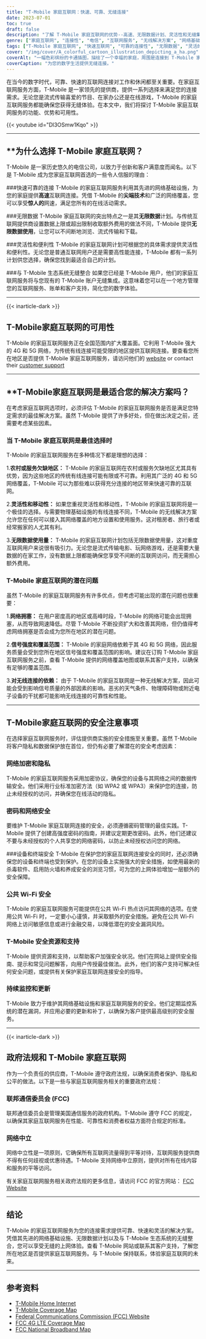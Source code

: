```yaml
---
title: "T-Mobile 家庭互联网：快速、可靠、无缝连接"
date: 2023-07-01
toc: true
draft: false
description: "了解 T-Mobile 家庭互联网的优势--高速、无限数据计划、灵活性和无缝集成，带来无缝的在线体验。"
genre: ["家庭互联网", "连接性", "电信", "互联网服务", "无线解决方案", "网络基础设施", "数据计划", "客户满意度", "数字体验", "互联网连接"]
tags: ["T-Mobile 家庭互联网", "快速互联网", "可靠的连接性", "无限数据", "灵活的计划", "无缝集成", "4G 网络", "5G 网络", "无线解决方案", "互联网服务提供商", "数据上限", "网络覆盖", "网络拥塞", "信号强度", "无线连接", "隐私权", "密码安全", "设备安全", "公共 Wi-Fi", "安全资源", "持续监测", "政府法规", "联邦电信交通委员会", "网络中立", "连接解决方案", "数字生活方式", "在线流媒体", "在家工作", "在线游戏", "数字创新"]
cover: "/img/cover/A_colorful_cartoon_illustration_depicting_a_ha.png"
coverAlt: "一幅色彩缤纷的卡通插图，描绘了一个幸福的家庭，周围是连接到 T-Mobile 家庭互联网的各种设备。"
coverCaption: "为您的数字生活提供无缝连接。"
---
```


在当今的数字时代，可靠、快速的互联网连接对工作和休闲都至关重要。在家庭互联网服务方面，T-Mobile 是一家领先的提供商，提供一系列选择来满足您的连接需求。无论您是流式传输喜爱的节目、在家办公还是在线游戏，T-Mobile 的家庭互联网服务都能确保您获得无缝体验。在本文中，我们将探讨 T-Mobile 家庭互联网服务的功能、优势和可用性。

{{< youtube id="Dl3OSmw1Kqo" >}}

______

## **为什么选择 T-Mobile 家庭互联网？

T-Mobile 是一家历史悠久的电信公司，以致力于创新和客户满意度而闻名。以下是 T-Mobile 成为您家庭互联网首选的一些令人信服的理由：

###快速可靠的连接
T-Mobile 的家庭互联网服务利用其先进的网络基础设施，为您的家庭提供**高速**互联网连接。凭借 T-Mobile 的**尖端技术**和广泛的网络覆盖，您可以享受**惊人的**网速，满足您所有的在线活动需求。

###无限数据
T-Mobile 家庭互联网的突出特点之一是其**无限数据**计划。与传统互联网提供商设置数据上限或超出限制收取额外费用的做法不同，T-Mobile 提供**无限数据使用**，让您可以不间断地浏览、流式传输和下载。

###灵活性和便利性
T-Mobile 的家庭互联网计划可根据您的具体需求提供灵活性和便利性。无论您是普通互联网用户还是需要高性能连接，T-Mobile 都有一系列计划供您选择，确保您找到最适合自己的计划。

###与 T-Mobile 生态系统无缝整合
如果您已经是 T-Mobile 用户，他们的家庭互联网服务将与您现有的 T-Mobile 账户无缝集成。这意味着您可以在一个地方管理您的互联网服务、账单和客户支持，简化您的数字体验。

______

{{< inarticle-dark >}}

## **T-Mobile家庭互联网的可用性**

T-Mobile 的家庭互联网服务正在全国范围内扩大覆盖面。它利用 T-Mobile 强大的 4G 和 5G 网络，为传统有线连接可能受限的地区提供互联网连接。要查看您所在地区是否提供 T-Mobile 家庭互联网服务，请访问他们的 [website](https://www.t-mobile.com/coverage/coverage-map) or contact their [customer support](https://www.t-mobile.com/customers/customer-care)

______

## **T-Mobile家庭互联网是最适合您的解决方案吗？

在考虑家庭互联网选项时，必须评估 T-Mobile 的家庭互联网服务是否是满足您特定需求的最佳解决方案。虽然 T-Mobile 提供了许多好处，但在做出决定之前，还需要考虑某些因素。

### 当 T-Mobile 家庭互联网是最佳选择时
T-Mobile 的家庭互联网服务在多种情况下都是理想的选择：

1.**农村或服务欠缺地区：** T-Mobile 的家庭互联网在农村或服务欠缺地区尤其具有优势，因为这些地区的传统有线连接可能有限或不可靠。利用其广泛的 4G 和 5G 网络覆盖，T-Mobile 可以为那些难以获得充分连接的地区带来快速可靠的互联网。

2.**灵活性和移动性：** 如果您重视灵活性和移动性，T-Mobile 的家庭互联网将是一个极佳的选择。与需要物理基础设施的有线连接不同，T-Mobile 的无线解决方案允许您在任何可以接入其网络覆盖的地方设置和使用服务。这对租房者、旅行者或经常搬家的人尤其有利。

3.**无限数据使用量：** T-Mobile 的家庭互联网计划包括无限数据使用量，这对重度互联网用户来说很有吸引力。无论您是流式传输电影、玩网络游戏，还是需要大量数据的在家工作，没有数据上限都能确保您享受不间断的互联网访问，而无需担心额外费用。

### T-Mobile 家庭互联网的潜在问题
虽然 T-Mobile 的家庭互联网服务有许多优点，但考虑可能出现的潜在问题也很重要：

1.**网络拥塞：** 在用户密度高的地区或高峰时段，T-Mobile 的网络可能会出现拥塞，从而导致网速降低。尽管 T-Mobile 不断投资扩大和改善其网络，但仍值得考虑网络拥塞是否会成为您所在地区的潜在问题。

2.**信号强度和覆盖范围：** T-Mobile 的家庭网络依赖于其 4G 和 5G 网络，因此服务质量会受到您所在地区信号强度和覆盖范围的影响。建议在订购 T-Mobile 家庭互联网服务之前，查看 T-Mobile 提供的网络覆盖地图或联系其客户支持，以确保有足够的覆盖范围。

3.**对无线连接的依赖：** 由于 T-Mobile 的家庭互联网是一种无线解决方案，因此可能会受到影响信号质量的外部因素的影响。恶劣的天气条件、物理障碍物或附近电子设备的干扰都可能影响无线连接的可靠性和性能。

______

## **T-Mobile家庭互联网的安全注意事项**

在选择家庭互联网服务时，评估提供商实施的安全措施至关重要。虽然 T-Mobile 将客户隐私和数据保护放在首位，但仍有必要了解潜在的安全考虑因素：

### 网络加密和隐私
T-Mobile 的家庭互联网服务采用加密协议，确保您的设备与其网络之间的数据传输安全。他们采用行业标准加密方法（如 WPA2 或 WPA3）来保护您的连接，防止未经授权的访问，并确保您在线活动的隐私。

### 密码和网络安全
要维护 T-Mobile 家庭互联网连接的安全，必须遵循密码管理的最佳实践。T-Mobile 提供了创建高强度密码的指南，并建议定期更改密码。此外，他们还建议不要与未经授权的个人共享您的网络密码，以防止未经授权访问您的网络。

###设备和终端安全
T-Mobile 在保护您的家庭互联网连接安全的同时，还必须确保您的设备和终端也受到保护。在您的设备上实施强大的安全措施，如使用最新的杀毒软件、启用防火墙和养成安全的浏览习惯，可为您的上网体验增加一层额外的安全保障。

### 公共 Wi-Fi 安全
T-Mobile 的家庭互联网服务可能提供在公共 Wi-Fi 热点访问其网络的选项。在使用公共 Wi-Fi 时，一定要小心谨慎，并采取额外的安全措施。避免在公共 Wi-Fi 网络上访问敏感信息或进行金融交易，以降低潜在的安全漏洞风险。

### T-Mobile 安全资源和支持
T-Mobile 提供资源和支持，以帮助客户加强安全状况。他们在网站上提供安全指南、提示和常见问题解答，向用户传授最佳做法。此外，他们的客户支持可解决任何安全问题，或提供有关保护家庭互联网连接安全的指导。

### 持续监控和更新
T-Mobile 致力于维护其网络基础设施和家庭互联网服务的安全。他们定期监控系统的潜在漏洞，并应用必要的更新和补丁，以确保为客户提供最高级别的安全服务。

______

{{< inarticle-dark >}}
## **政府法规和 T-Mobile 家庭互联网**

作为一个负责任的供应商，T-Mobile 遵守政府法规，以确保消费者保护、隐私和公平的做法。以下是一些与家庭互联网服务相关的重要政府法规：

### 联邦通信委员会 (FCC)
联邦通信委员会是管理美国通信服务的政府机构。T-Mobile 遵守 FCC 的规定，以确保其家庭互联网服务在性能、可靠性和消费者权益方面符合规定的标准。

### 网络中立
网络中立性是一项原则，它确保所有互联网流量得到平等对待，互联网服务提供商不得有任何歧视或优惠待遇。T-Mobile 支持网络中立原则，提供对所有在线内容和服务的平等访问。

有关家庭互联网服务相关政府法规的更多信息，请访问 FCC 的官方网站： [FCC Website](https://www.fcc.gov)

______

## **结论**

T-Mobile 的家庭互联网服务为您的连接需求提供可靠、快速和灵活的解决方案。凭借其先进的网络基础设施、无限数据计划以及与 T-Mobile 生态系统的无缝整合，您可以享受无缝的上网体验。查看 T-Mobile 网站或联系其客户支持，了解您所在地区是否提供家庭互联网服务。与 T-Mobile 保持联系，体验家庭互联网的未来。

______

## **参考资料**

- [T-Mobile Home Internet](https://www.t-mobile.com/home-internet)
- [T-Mobile Coverage Map](https://www.t-mobile.com/coverage/coverage-map)
- [Federal Communications Commission (FCC) Website](https://www.fcc.gov)
- [FCC 4G LTE Coverage Map](https://fcc.maps.arcgis.com/apps/webappviewer/index.html?id=6c1b2e73d9d749cdb7bc88a0d1bdd25b)
- [FCC National Broadband Map](https://broadbandmap.fcc.gov/home)
